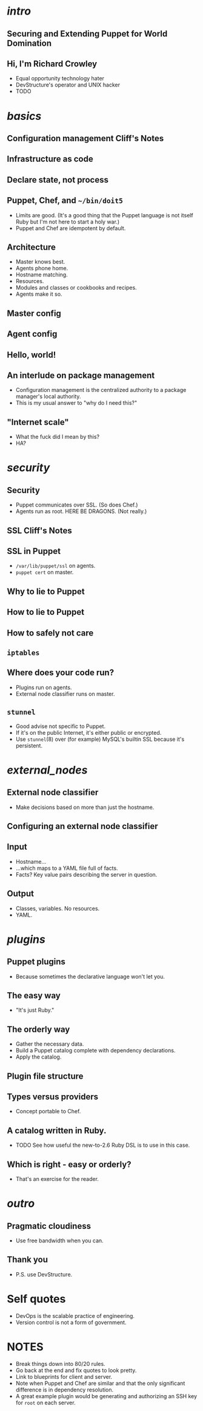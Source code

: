 # _intro_

## Securing and Extending Puppet for World Domination

## Hi, I'm Richard Crowley

* Equal opportunity technology hater
* DevStructure's operator and UNIX hacker
* TODO

# _basics_

## Configuration management Cliff's Notes

## Infrastructure as code

## Declare state, not process

## Puppet, Chef, and `~/bin/doit5`

* Limits are good.  (It's a good thing that the Puppet language is not itself Ruby but I'm not here to start a holy war.)
* Puppet and Chef are idempotent by default.

## Architecture

* Master knows best.
* Agents phone home.
* Hostname matching.
* Resources.
* Modules and classes or cookbooks and recipes.
* Agents make it so.

## Master config

## Agent config

## Hello, world!

## An interlude on package management

* Configuration management is the centralized authority to a package manager's local authority.
* This is my usual answer to "why do I need this?"

## "Internet scale"

* What the fuck did I mean by this?
* HA?

# _security_

## Security

* Puppet communicates over SSL.  (So does Chef.)
* Agents run as root.  HERE BE DRAGONS.  (Not really.)

## SSL Cliff's Notes

## SSL in Puppet

* `/var/lib/puppet/ssl` on agents.
* `puppet cert` on master.

## Why to lie to Puppet

## How to lie to Puppet

## How to safely not care

## `iptables`

## Where does your code run?

* Plugins run on agents.
* External node classifier runs on master.

## `stunnel`

* Good advise not specific to Puppet.
* If it's on the public Internet, it's either public or encrypted.
* Use `stunnel`(8) over (for example) MySQL's builtin SSL because it's persistent.

# _external_nodes_

## External node classifier

* Make decisions based on more than just the hostname.

## Configuring an external node classifier

## Input

* Hostname...
* ...which maps to a YAML file full of facts.
* Facts?  Key value pairs describing the server in question.

## Output

* Classes, variables.  No resources.
* YAML.

# _plugins_

## Puppet plugins

* Because sometimes the declarative language won't let you.

## The easy way

* "It's just Ruby."

## The orderly way

* Gather the necessary data.
* Build a Puppet catalog complete with dependency declarations.
* Apply the catalog.

## Plugin file structure

## Types versus providers

* Concept portable to Chef.

## A catalog written in Ruby.

* TODO See how useful the new-to-2.6 Ruby DSL is to use in this case.

## Which is right - easy or orderly?

* That's an exercise for the reader.

# _outro_

## Pragmatic cloudiness

* Use free bandwidth when you can.

## Thank you

* P.S. use DevStructure.



# Self quotes

* DevOps is the scalable practice of engineering.
* Version control is not a form of government.

# NOTES

* Break things down into 80/20 rules.
* Go back at the end and fix quotes to look pretty.
* Link to blueprints for client and server.
* Note when Puppet and Chef are similar and that the only significant difference is in dependency resolution.
* A great example plugin would be generating and authorizing an SSH key for `root` on each server.
